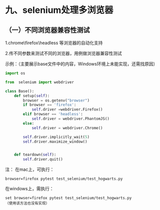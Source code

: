 # 九、selenium处理多浏览器
## （一）不同浏览器兼容性测试
1.chrome\firefox\headless 等浏览器的自动化支持

2.传不同参数来测试不同的浏览器，用例做浏览器兼容性测试

示例：（主要展示base文件中的内容，Windows环境上未能实现，还需找原因）
```python
import os

from  selenium import webdriver

class Base():
    def setup(self):
        browser = os.getenv("browser")
        if browser == 'firefox':
            self.driver =webdriver.Firefox()
        elif browser == 'headless':
            self.driver = webdriver.PhantomJS()
        else:
            self.driver = webdriver.Chrome()

        self.driver.implicitly_wait(5)
        self.driver.maximize_window()


    def teardown(self):
        self.driver.quit()

```

注：
在mac上，可执行：
```
browser=firefox pytest test_selenium/test_hogwarts.py
```

在windows上，需执行：
```
set browser=firefox pytest test_selenium/test_hogwarts.py
（使用该方法也没有实现）
```
